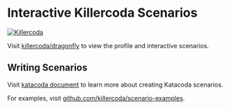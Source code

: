 # Interactive Killercoda Scenarios

[![Killercoda](http://shields.katacoda.com/katacoda/dragonfly/count.svg)](https://killercoda.com/dragonfly/)

Visit [killercoda/dragonfly](https://killercoda.com/dragonfly/) to view the profile and interactive scenarios.

## Writing Scenarios

Visit [katacoda document](https://killercoda.com/creators/) to learn more about creating Katacoda scenarios.

For examples, visit [github.com/killercoda/scenario-examples](https://github.com/killercoda/scenario-examples/).
